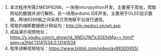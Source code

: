1. 本次程序所需2块ESP8266，一块用micropython开发，主要用于爬虫，爬取网站的数据并进行解析。另一块用arduino IDE开发，主要用于OLED显示数据。两块8266板之间采用贝壳物联平台进行通信。
2. 爬取的梅斯数据统计网站为：http://m.medsci.cn/wh.asp
3. 成品演示视频地址：https://v.youku.com/v_show/id_XNDU1NTk3ODIxMg==.html?spm=a2hbt.13141534.0.13141534
4. 程序讲解视频地址：https://www.bilibili.com/video/av88300955/